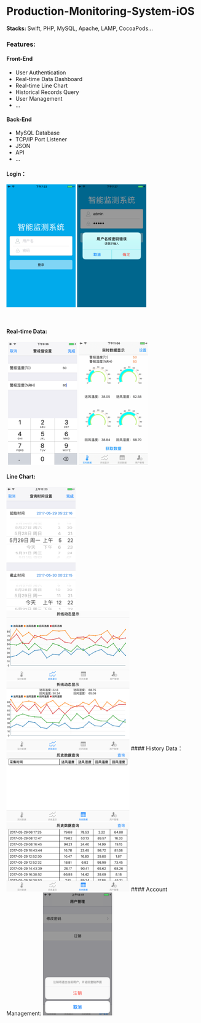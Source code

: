 # Production-Monitoring-System-iOS
<strong>Stacks: </strong>Swift, PHP, MySQL, Apache, LAMP, CocoaPods...
### Features:
#### Front-End
- User Authentication
- Real-time Data Dashboard
- Real-time Line Chart
- Historical Records Query
- User Management
- ...
#### Back-End
- MySQL Database
- TCP/IP Port Listener
- JSON 
- API 
- ...


 #### Login：

 <img style="display:inline" src="https://github.com/zhulinn/production-monitoring-system-iOS/raw/master/demo/login.png" width = "180" height = "320"> <img style="display:inline" src="https://github.com/zhulinn/production-monitoring-system-iOS/raw/master/demo/wrong.png" width = "180" height = "320"> 

    
 #### Real-time Data: <br>
   <img style="display:inline" src="https://github.com/zhulinn/production-monitoring-system-iOS/raw/master/demo/setting.png" width = "180" height = "320"> 
   <img style="display:inline" src="https://github.com/zhulinn/production-monitoring-system-iOS/raw/master/demo/dashboard.gif" width = "180" height = "320"> 
 #### Line Chart: <br>
  <img src="https://github.com/zhulinn/production-monitoring-system-iOS/raw/master/demo/datepicker.png" width = "180" height = "320">   
  <img style="display:inline" src="https://github.com/zhulinn/production-monitoring-system-iOS/raw/master/demo/llnechart.gif" width = "320" height = "180"> 
  <img style="display:inline" src="https://github.com/zhulinn/production-monitoring-system-iOS/raw/master/demo/chartdetail.png" width = "320" height = "180">
 #### History Data：
  <img  style="display:inline" src="https://github.com/zhulinn/production-monitoring-system-iOS/raw/master/demo/table.png" width = "320" height = "180"> 
  <img  style="display:inline" src="https://github.com/zhulinn/production-monitoring-system-iOS/raw/master/demo/history.png" width = "320" height = "180"> 
 #### Account Management:
  <img src="https://github.com/zhulinn/production-monitoring-system-iOS/raw/master/demo/manage.png"   width = "180" height = "320">

